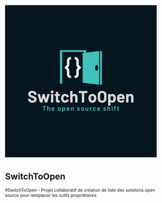 # ![SwitchToOpen](./Img/switchtoopen1.png)
# SwitchToOpen


#SwitchToOpen - Projet collaboratif de création de liste des solutions open source pour remplacer les outils propriétaires.
